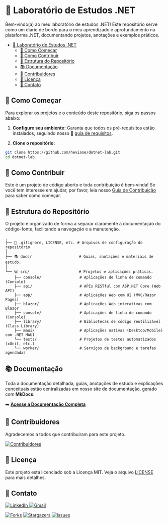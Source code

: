 # 🧪 Laboratório de Estudos .NET

Bem-vindo(a) ao meu laboratório de estudos .NET! Este repositório serve como um diário de bordo para o meu aprendizado e aprofundamento na plataforma .NET, documentando projetos, anotações e exemplos práticos.

- [🧪 Laboratório de Estudos .NET](#-laboratório-de-estudos-net)
  - [🚀 Como Começar](#-como-começar)
  - [🤝 Como Contribuir](#-como-contribuir)
  - [📂 Estrutura do Repositório](#-estrutura-do-repositório)
  - [📚 Documentação](#-documentação)
  - [👥 Contribuidores](#-contribuidores)
  - [🥇 Licença](#-licença)
  - [💬 Contato](#-contato)

## 🚀 Como Começar

Para explorar os projetos e o conteúdo deste repositório, siga os passos abaixo:

1. **Configure seu ambiente:** Garanta que todos os pré-requisitos estão instalados, seguindo nosso 📄 [guia de requisitos](./docs/guides/requirements-guide.md).

2. **Clone o repositório:**

```bash
git clone https://github.com/heviane/dotnet-lab.git
cd dotnet-lab
```

<!--

TODO: Inserir esta info no site de documentação gerado pelo MkDocs

## 🗺️ Trilha de Aprendizagem

**Não sabe por onde começar?** Siga nossa 🧭 [Trilha de Aprendizagem .NET](./docs/dotnet-learning-plan.md)

Um guia passo a passo para seus estudos. Ela foi desenhada para te guiar dos fundamentos até tópicos mais avançados de forma estruturada e prática.
-->

## 🤝 Como Contribuir

Este é um projeto de código aberto e toda contribuição é bem-vinda!
Se você tem interesse em ajudar, por favor, leia nosso [Guia de Contribuição](.github/CONTRIBUTING.md) para saber como começar.

## 📂 Estrutura do Repositório

O projeto é organizado de forma a separar claramente a documentação do código-fonte, facilitando a navegação e a manutenção.

```text
.
├── 📄 .gitignore, LICENSE, etc. # Arquivos de configuração do repositório
│
├── 📚 docs/                     # Guias, anotações e materiais de estudo.
│
└── 💻 src/                      # Projetos e aplicações práticas.
    ├── console/                 # Aplicações de linha de comando (Console)
    ├── api/                     # APIs RESTful com ASP.NET Core (Web API)
    ├── app/                     # Aplicações Web com UI (MVC/Razor Pages)
    ├── blazor/                  # Aplicações Web interativas com Blazor
    ├── console/                 # Aplicações de linha de comando (Console)
    ├── library/                 # Bibliotecas de código reutilizável (Class Library)
    ├── maui/                    # Aplicações nativas (Desktop/Mobile) com .NET MAUI
    └── tests/                   # Projetos de testes automatizados (xUnit, etc.)
    └── worker/                  # Serviços de background e tarefas agendadas
```

## 📚 Documentação

Toda a documentação detalhada, guias, anotações de estudo e explicações conceituais estão centralizadas em nosso site de documentação, gerado com **MkDocs**.

➡️ **[Acesse a Documentação Completa](https://heviane.github.io/dotnet-lab/)**

## 👥 Contribuidores

Agradecemos a todos que contribuíram para este projeto.

[![Contribuidores][contributors-shield]][contributors-url]

## 🥇 Licença

Este projeto está licenciado sob a Licença MIT. Veja o arquivo [LICENSE](./LICENSE) para mais detalhes.

## 💬 Contato

<div align="left">
  <a href="https://www.linkedin.com/in/hevianebastos" target="_blank">
    <img src="https://img.shields.io/badge/LinkedIn-0077B5?style=for-the-badge&logo=linkedin&logoColor=white" alt="LinkedIn" />
  </a>
  <a href="mailto:heviane@gmail.com">
    <img src="https://img.shields.io/badge/Gmail-D14836?style=for-the-badge&logo=gmail&logoColor=white" alt="Gmail" />
  </a>
</div>

[![Forks][forks-shield]][forks-url] [![Stargazers][stars-shield]][stars-url] [![Issues][issues-shield]][issues-url]

<!-- PROJECT SHIELDS -->
<!--
*** I'm using markdown "reference style" links for readability.
*** Reference links are enclosed in brackets [ ] instead of parentheses ( ).
*** See the bottom of this document for the declaration of the reference variables
*** for contributors-url, forks-url, etc. This is an optional, concise syntax you may use.
*** https://www.markdownguide.org/basic-syntax/#reference-style-links
-->

[contributors-shield]: https://img.shields.io/github/contributors/heviane/dotnet-lab.svg?style=for-the-badge
[contributors-url]: https://github.com/heviane/dotnet-lab/graphs/contributors

[forks-shield]: https://img.shields.io/github/forks/heviane/dotnet-lab.svg?style=for-the-badge
[forks-url]: https://github.com/heviane/dotnet-lab/network/members

[stars-shield]: https://img.shields.io/github/stars/heviane/dotnet-lab.svg?style=for-the-badge
[stars-url]: https://github.com/heviane/dotnet-lab/stargazers

[issues-shield]: https://img.shields.io/github/issues/heviane/dotnet-lab.svg?style=for-the-badge
[issues-url]: https://github.com/heviane/dotnet-lab/issues
